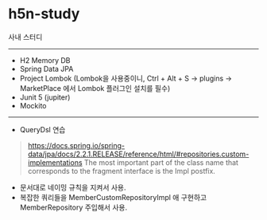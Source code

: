 # h5n-study
사내 스터디

---
- H2 Memory DB
- Spring Data JPA
- Project Lombok (Lombok을 사용중이니, Ctrl + Alt + S -> plugins -> MarketPlace 에서 Lombok 플러그인 설치를 필수)
- Junit 5 (jupiter) 
- Mockito


---
- QueryDsl 연습
> https://docs.spring.io/spring-data/jpa/docs/2.2.1.RELEASE/reference/html/#repositories.custom-implementations
> The most important part of the class name that corresponds to the fragment interface is the Impl postfix.
>
- 문서대로 네이밍 규칙을 지켜서 사용.
- 복잡한 쿼리들을 MemberCustomRepositoryImpl 애 구현하고 MemberRepository 주입해서 사용.